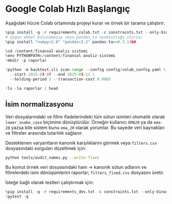 # Google Colab Hızlı Başlangıç

Aşağıdaki hücre Colab ortamında projeyi kurar ve örnek bir tarama çalıştırır:

```python
%pip install -q -r requirements_colab.txt -c constraints.txt --only-binary=:all:
# Uygun wheel bulunamazsa veya pandas_ta uyumsuzluğu olursa:
%pip install "numpy<2.0" "pandas<2.2" pandas-ta==0.3.14b0

%cd /content/finansal-analiz-sistemi
%env PYTHONPATH=/content/finansal-analiz-sistemi
!mkdir -p raporlar

!python -m backtest.cli scan-range --config config/colab_config.yaml \
  --start 2025-03-07 --end 2025-03-11 \
  --holding-period 1 --transaction-cost 0.0005

!ls -la raporlar | head
```

## İsim normalizasyonu

Veri dosyalarındaki ve filtre ifadelerindeki tüm sütun isimleri otomatik olarak
`lower_snake_case` biçimine dönüştürülür. Örneğin kullanıcı `EMA20` ya da
`ema-20` yazsa bile sistem bunu `ema_20` olarak yorumlar. Bu sayede veri
kaynakları ve filtreler arasında tutarlılık sağlanır.

Desteklenen varyantların kanonik karşılıklarını görmek veya `filters.csv`
dosyasındaki sorguları düzeltmek için:

```bash
python tools/audit_names.py --write-fixes
```

Bu komut örnek veri dosyasındaki ham → kanonik sütun adlarını ve filtrelerdeki
isim dönüşümlerini raporlar; `filters_fixed.csv` dosyasını üretir.

İsteğe bağlı olarak testleri çalıştırmak için:

```python
%pip install -q -r requirements_dev.txt -c constraints.txt --only-binary=:all:
!pytest -q
```
